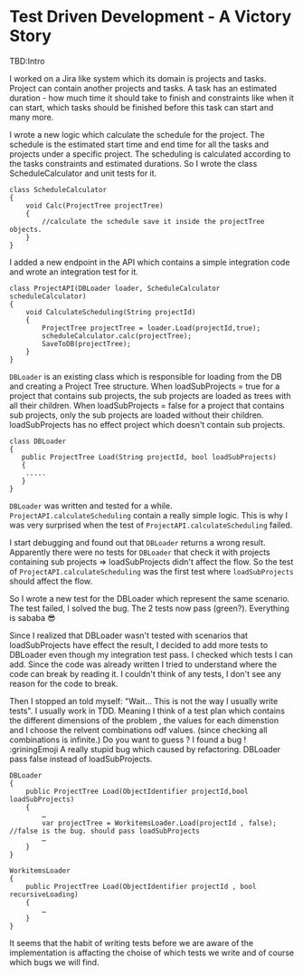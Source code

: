 # Test Driven Development - A Victory Story
TBD:Intro
<!-- If you are not familiar with TDD read the following  add TDD 101 -->
<!-- TBD: projects domain-->
I worked on a Jira like system which its domain is projects and tasks.
Project can contain another projects and tasks. 
A task has an estimated duration - how much time it should take to finish and
constraints like when it can start, which tasks should be finished before this task can start and many more. 
<!-- TBD: Image of project tree -->
I wrote a new logic which calculate the schedule for the project.
The schedule is the estimated start time and end time for all the tasks and projects under a specific project.
The scheduling is calculated according to the tasks constraints and estimated durations.
So I wrote the class ScheduleCalculator and unit tests for it.
```
class ScheduleCalculator
{
    void Calc(ProjectTree projectTree)
    {
        //calculate the schedule save it inside the projectTree objects.
    }
}
```
I added a new endpoint in the API which contains a simple integration code
and wrote an integration test for it.
```
class ProjectAPI(DBLoader loader, ScheduleCalculator scheduleCalculator)
{
    void CalculateScheduling(String projectId)
    {
        ProjectTree projectTree = loader.Load(projectId,true);
        scheduleCalculator.calc(projectTree);
        SaveToDB(projectTree);
    }
}
```
`DBLoader` is an existing class which is responsible for loading from the DB and creating a Project Tree structure.
When loadSubProjects = true for a project that contains sub projects, the sub projects are loaded as trees with all their children.
When loadSubProjects = false for a project that contains sub projects, only the sub projects are loaded without their children.
loadSubProjects has no effect project which doesn't contain sub projects.
<!-- should replace this with a comment in code? -->
```
class DBLoader
{
   public ProjectTree Load(String projectId, bool loadSubProjects)
   {
    .....
   }
}
``` 
`DBLoader` was written and tested for a while. `ProjectAPI.calculateScheduling` contain a really simple logic.
This is why I was very surprised when the test of `ProjectAPI.calculateScheduling` failed.

I start debugging and found out that `DBLoader` returns a wrong result. 
Apparently there were no tests for `DBLoader` that check it with projects containing sub projects => loadSubProjects didn't affect the flow.
So the test of `ProjectAPI.calculateScheduling` was the first test where `loadSubProjects` should affect the flow.

So I wrote a new test for the DBLoader which represent the same scenario.
The test failed, I solved the bug. The 2 tests now pass (green?). Everything is sababa 😎

Since I realized that DBLoader wasn't tested with scenarios that loadSubProjects have effect the result, 
I decided to add more tests to DBLoader even though my integration test pass.
I checked which tests I can add. Since the code was already written
I tried to understand where the code can break by reading it. I couldn't think of any tests, I don't see any reason for the code to break.

Then I stopped an told myself: "Wait... This is not the way I usually write tests". I usually work in TDD. Meaning I think of a test plan which contains the different dimensions of the problem , the values for each dimenstion and I choose the relvent combinations odf values. (since checking all combinations is infinite.)
Do you want to guess ?  I found a bug ! :griningEmoji
A really stupid bug which caused by refactoring.  DBLoader pass false instead of loadSubProjects.
```
DBLoader
{
    public ProjectTree Load(ObjectIdentifier projectId,bool loadSubProjects)
    {
        …
        var projectTree = WorkitemsLoader.Load(projectId , false); //false is the bug. should pass loadSubProjects 
        …
    }
}

WorkitemsLoader
{
    public ProjectTree Load(ObjectIdentifier projectId , bool recursiveLoading)
    {
        …
    }
}
``` 
It seems that the habit of writing tests before we are aware of the implementation is affacting the choise of 
which tests we write and of course which bugs we will find.

<!-- add link to why I LOVE TDD -->